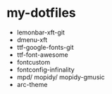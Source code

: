 # my-dotfiles
* lemonbar-xft-git
* dmenu-xft
* ttf-google-fonts-git
* ttf-font-awesome
* fontcustom
* fontconfig-infinality
* mpd/ mopidy/ mopidy-gmusic
* arc-theme
